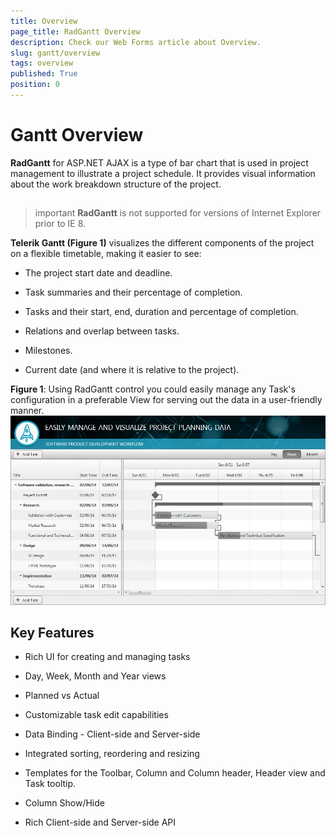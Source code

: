 ```yaml
---
title: Overview
page_title: RadGantt Overview
description: Check our Web Forms article about Overview.
slug: gantt/overview
tags: overview
published: True
position: 0
---
```


# Gantt Overview

**RadGantt** for ASP.NET AJAX is a type of bar chart that is used in project management to illustrate a project schedule. It provides visual information about the work breakdown structure of the project.
## 

>important **RadGantt** is not supported for versions of Internet Explorer prior to IE 8.

**Telerik Gantt (Figure 1)** visualizes the different components of the project on a flexible timetable, making it easier to see:

* The project start date and deadline.

* Task summaries and their percentage of completion.

* Tasks and their start, end, duration and percentage of completion.

* Relations and overlap between tasks.

* Milestones.

* Current date (and where it is relative to the project).

**Figure 1**: Using RadGantt control you could easily manage any Task's configuration in a preferable View for serving out the data in a user-friendly manner.![gantt-overview](images/gantt-overview.png)

## Key Features

* Rich UI for creating and managing tasks

* Day, Week, Month and Year views

* Planned vs Actual

* Customizable task edit capabilities

* Data Binding - Client-side and Server-side

* Integrated sorting, reordering and resizing

* Templates for the Toolbar, Column and Column header, Header view and Task tooltip.

* Column Show/Hide

* Rich Client-side and Server-side API

